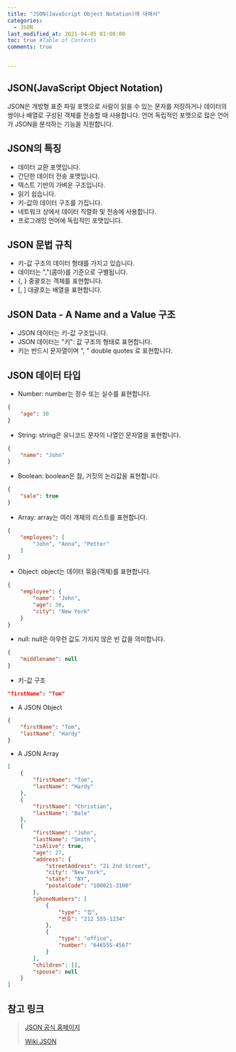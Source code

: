 ```yaml
---
title: "JSON(JavaScript Object Notation)에 대해서"
categories: 
  - JSON
last_modified_at: 2021-04-05 01:00:00
toc: true #Table of Contents
comments: true


---
```


## JSON(JavaScript Object Notation)


JSON은 개방형 표준 파일 포맷으로 사람이 읽을 수 있는 문자를 저장하거나 데이터의 쌍이나 배열로 구성된 객체를 전송할 때 사용합니다. 언어 독립적인 포맷으로 많은 언어가 JSON을 분석하는 기능을 지원합니다.

## JSON의 특징


-   데이터 교환 포맷입니다.
-   간단한 데이터 전송 포맷입니다.
-   텍스트 기반의 가벼운 구조입니다.
-   읽기 쉽습니다.
-   키-값의 데이터 구조를 가집니다.
-   네트워크 상에서 데이터 직렬화 및 전송에 사용합니다.
-   프로그래밍 언어에 독립적인 포맷입니다.

## JSON 문법 규칙

-   키-값 구조의 데이터 형태를 가지고 있습니다.
-   데이터는 ","(콤마)를 기준으로 구별됩니다.
-   {, } 중괄호는 객체를 표현합니다.
-   [, ] 대괄호는 배열을 표현합니다.

## JSON Data - A Name and a Value 구조

-   JSON 데이터는 키-값 구조입니다.
-   JSON 데이터는 "키": 값 구조의 형태로 표현합니다.
-   키는 반드시 문자열이며 ", " double quotes 로 표현합니다.

## JSON 데이터 타입

-   Number: number는 정수 또는 실수를 표현합니다.

```json
{
	"age": 30
}
```

-   String: string은 유니코드 문자의 나열인 문자열을 표현합니다.

```json
{
	"name": "John"
}
```

-   Boolean: boolean은 참, 거짓의 논리값을 표현합니다.

```json
{
	"sale": true
}
```

-   Array: array는 여러 개체의 리스트를 표현합니다.

```json
{
	"employees": [
		"John", "Anna", "Petter"
	]
}
```

-   Object: object는 데이터 묶음(객체)를 표현합니다.

```json
{
	"employee": {
		"name": "John",
		"age": 30,
		"city": "New York"
	}
}
```

-   null: null은 아무런 값도 가지지 않은 빈 값을 의미합니다.

```json
{
	"middlename": null
}
```

-   키-값 구조

```json
"firstName": "Tom"
```

-   A JSON Object

```json
{
	"firstName": "Tom",
	"lastName": "Hardy"
}
```

-   A JSON Array

```json
[
	{
		"firstName": "Tom",
		"lastName": "Hardy"
	},
	{
		"firstName": "Christian",
		"lastName": "Bale"
	},
    {
        "firstName": "John",
        "lastName": "Smith",
        "isAlive": true,
        "age": 27,
        "address": {
            "streetAddress": "21 2nd Street",
            "city": "New York",
            "state": "NY",
            "postalCode": "100021-3100"
        },
        "phoneNumbers": [
            {
                "type": "집",
                "번호": "212 555-1234"
            },
            {
                "type": "office",
                "number": "646555-4567"
            }
        ],
        "children": [],
        "spouse": null
    }
]
```

## 참고 링크

>   [JSON 공식 홈페이지](https://www.json.org/json-en.html)
>
>   [Wiki JSON](https://en.wikipedia.org/wiki/JSON)